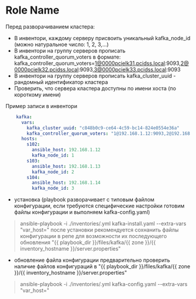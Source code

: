 Role Name
=========

Перед разворачиванием кластера:
- В инвентори, каждому серверу присвоить уникальный kafka_node_id (можно натуральное число: 1, 2, 3,...) 
- В инвентори на группу серверов прописать kafka_controller_quorum_voters в формате:
  kafka_controller_quorum_voters=1@0000pcielk31.pcidss.local:9093,2@0000pcielk32.pcidss.local:9093,3@0000pcielk33.pcidss.local:9093
- В инвентори на группу серверов прописать kafka_cluster_uuid - рандомный идентификатор кластера
- Проверить, что сервера кластера доступны по имени хоста (по короткому имени)

Пример записи в инвентори
```yaml
    kafka:
      vars:
        kafka_cluster_uuid: "c848b0c9-ce64-4c59-bc14-824e0554e36a"
        kafka_controller_quorum_voters: "1@192.168.1.12:9093,2@192.168.1.13:9093,3@192.168.1.14:9093"
      hosts:
        s102:
          ansible_host: 192.168.1.12
          kafka_node_id: 1
        s103:
          ansible_host: 192.168.1.13
          kafka_node_id: 2
        s104:
          ansible_host: 192.168.1.14
          kafka_node_id: 3
```


- установка (playbook разворачивает с типовым файлом конфигурации, если требуются специфические настройки готовим файлы конфигурации и выполняем kafka-config.yaml)
> ansible-playbook -i ./inventories/<zone>.yml  kafka-install.yaml  --extra-vars "var_host=<hosts>"
после установки рекомендуется сохнанить файлы конфигурации в репе для возможности их последующего обновления
"{{ playbook_dir }}/files/kafka/{{ zone }}/{{ inventory_hostname }}/server.properties"

- обновление файла конфигурации 
предварительно проверить наличие файлов конфигураций в "{{ playbook_dir }}/files/kafka/{{ zone }}/{{ inventory_hostname }}/server.properties"
> ansible-playbook -i ./inventories/<zone>.yml  kafka-config.yaml  --extra-vars "var_host=<hosts>"